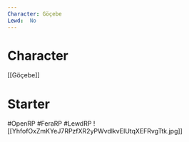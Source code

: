 ```yaml
---
Character: Göçebe
Lewd:  No
---
```

# Character
[[Göçebe]]

# Starter


#OpenRP #FeraRP #LewdRP
![[YhfofOxZmKYeJ7RPzfXR2yPWvdlkvEIUtqXEFRvgTtk.jpg]]